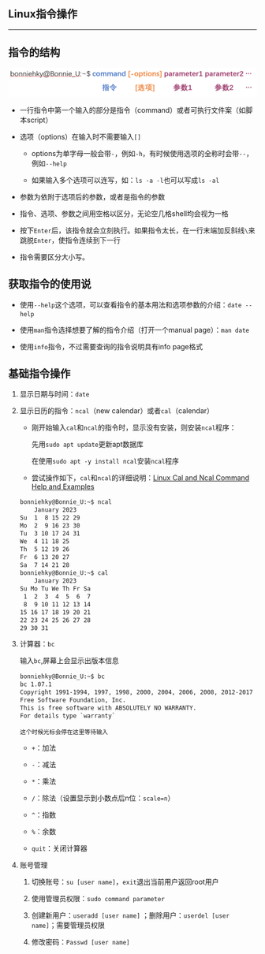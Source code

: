 ## Linux指令操作

---

## 指令的结构

![Linux3.1](..\figure\Linux3.1.png)

- 一行指令中第一个输入的部分是指令（command）或者可执行文件案（如脚本script）

- 选项（options）在输入时不需要输入`[]`
  
  - options为单字母一般会带`-`，例如`-h`，有时候使用选项的全称时会带`--`，例如`--help`
  
  - 如果输入多个选项可以连写，如：`ls -a -l`也可以写成`ls -al`

- 参数为依附于选项后的参数，或者是指令的参数

- 指令、选项、参数之间用空格以区分，无论空几格shell均会视为一格

- 按下`Enter`后，该指令就会立刻执行。如果指令太长，在一行末端加反斜线`\`来跳脱`Enter`，使指令连续到下一行

- 指令需要区分大小写。

## 获取指令的使用说

- 使用`--help`这个选项，可以查看指令的基本用法和选项参数的介绍：`date --help`

- 使用`man`指令选择想要了解的指令介绍（打开一个manual page）：`man date`

- 使用`info`指令，不过需要查询的指令说明具有info page格式

## 基础指令操作

1. 显示日期与时间：`date`

2. 显示日历的指令：`ncal`（new calendar）或者`cal`（calendar）
   
   - 刚开始输入`cal`和`ncal`的指令时，显示没有安装，则安装`ncal`程序：
     
     先用`sudo apt update`更新apt数据库
     
     在使用`sudo apt -y install ncal`安装`ncal`程序
   
   - 尝试操作如下，`cal`和`ncal`的详细说明：[Linux Cal and Ncal Command Help and Examples](https://www.computerhope.com/unix/ucal.htm)
   
   ```
   bonniehky@Bonnie_U:~$ ncal 
       January 2023
   Su  1  8 15 22 29
   Mo  2  9 16 23 30
   Tu  3 10 17 24 31
   We  4 11 18 25
   Th  5 12 19 26
   Fr  6 13 20 27
   Sa  7 14 21 28
   bonniehky@Bonnie_U:~$ cal
       January 2023
   Su Mo Tu We Th Fr Sa
    1  2  3  4  5  6  7
    8  9 10 11 12 13 14
   15 16 17 18 19 20 21
   22 23 24 25 26 27 28
   29 30 31
   ```

3. 计算器：`bc`
   
   输入`bc`,屏幕上会显示出版本信息
   
   ```
   bonniehky@Bonnie_U:~$ bc
   bc 1.07.1
   Copyright 1991-1994, 1997, 1998, 2000, 2004, 2006, 2008, 2012-2017 Free Software Foundation, Inc.
   This is free software with ABSOLUTELY NO WARRANTY.
   For details type `warranty`
   
   这个时候光标会停在这里等待输入
   ```
   
   - `+`：加法
   
   - `-`：减法
   
   - `*`：乘法
   
   - `/`：除法（设置显示到小数点后n位：`scale=n`）
   
   - `^`：指数
   
   - `%`：余数
   
   - `quit`：关闭计算器

4. 账号管理
   
   1. 切换账号：`su [user name]`，`exit`退出当前用户返回root用户
   
   2. 使用管理员权限：`sudo command parameter`
   
   3. 创建新用户：`useradd [user name]` ；删除用户：`userdel [user name]`；需要管理员权限
   
   4. 修改密码：`Passwd [user name]`
